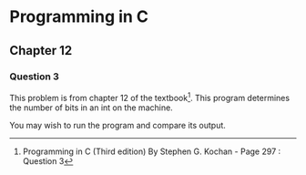 # Programming in C
## Chapter 12
### Question 3

This problem is from chapter 12 of the textbook[^1]. This program determines the number of bits in an int on the machine.

You may wish to run the program and compare its output.


[^1]: Programming in C (Third edition) By Stephen G. Kochan - Page 297 : Question 3
